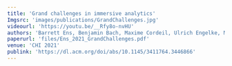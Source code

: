 ```yaml
---
title: 'Grand challenges in immersive analytics'
Imgsrc: 'images/publications/GrandChallenges.jpg'
videourl: 'https://youtu.be/__Rfy8o-nvHU'
authors: 'Barrett Ens, Benjamin Bach, Maxime Cordeil, Ulrich Engelke, Marcos Serrano, Wesley Willett, Arnaud Prouzeau, Christoph Anthes, Wolfgang Büschel, Cody Dunne, Tim Dwyer, Jens Grubert, Jason H Haga, Nurit Kirshenbaum, Dylan Kobayashi, Tica Lin, Monsurat Olaosebikan, Fabian Pointecker, David Saffo, Nazmus Saquib, Dieter Schmalstieg, Danielle Albers Szafir, Matt Whitlock, Yalong Yang'
paperurl: 'files/Ens_2021_GrandChallenges.pdf'
venue: 'CHI 2021'
publink: 'https://dl.acm.org/doi/abs/10.1145/3411764.3446866'
---
```

